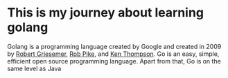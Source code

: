 # This is my journey about learning golang

Golang is a programming language created by Google and created in 2009 by [Robert Griesemer](https://en.wikipedia.org/wiki/Robert_Griesemer), [Rob Pike](https://en.wikipedia.org/wiki/Rob_Pike), and [Ken Thompson](https://en.wikipedia.org/wiki/Ken_Thompson). Go is an easy, simple, efficient open source programming language. Apart from that, Go is on the same level as Java
